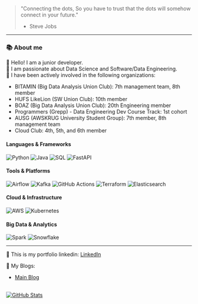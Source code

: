> "Connecting the dots, So you have to trust that the dots will somehow connect in your future." 
> - Steve Jobs
---

### 📚 About me

👋 Hello! I am a junior developer. <br>
🌱 I am passionate about Data Science and Software/Data Engineering. <br>
👀 I have been actively involved in the following organizations: <br>
  - BITAMIN (Big Data Analysis Union Club): 7th management team, 8th member
  - HUFS LikeLion (SW Union Club): 10th member
  - BOAZ (Big Data Analysis Union Club): 20th Engineering member
  - Programmers (Grepp) - Data Engineering Dev Course Track: 1st cohort
  - AUSG (AWSKRUG University Student Group): 7th member, 8th management team
  - Cloud Club: 4th, 5th, and 6th member

#### Languages & Frameworks
![Python](https://img.shields.io/badge/Python-3776AB?style=for-the-badge&logo=python&logoColor=white)
![Java](https://img.shields.io/badge/Java-ED8B00?style=for-the-badge&logo=openjdk&logoColor=white)
![SQL](https://img.shields.io/badge/SQL-%23CC2927.svg?style=for-the-badge&logo=microsoft-sql-server&logoColor=white)
![FastAPI](https://img.shields.io/badge/FastAPI-005571?style=for-the-badge&logo=fastapi)

#### Tools & Platforms
![Airflow](https://img.shields.io/badge/Airflow-017CEE?style=for-the-badge&logo=apache-airflow&logoColor=white)
![Kafka](https://img.shields.io/badge/Apache%20Kafka-231F20?style=for-the-badge&logo=apache-kafka&logoColor=white)
![GitHub Actions](https://img.shields.io/badge/GitHub%20Actions-2088FF?style=for-the-badge&logo=github-actions&logoColor=white)
![Terraform](https://img.shields.io/badge/Terraform-623CE4?style=for-the-badge&logo=terraform&logoColor=white)
![Elasticsearch](https://img.shields.io/badge/Elasticsearch-005571?style=for-the-badge&logo=elasticsearch&logoColor=white)

#### Cloud & Infrastructure
![AWS](https://img.shields.io/badge/AWS-%23FF9900.svg?style=for-the-badge&logo=amazon-aws&logoColor=white)
![Kubernetes](https://img.shields.io/badge/Kubernetes-326CE5?style=for-the-badge&logo=kubernetes&logoColor=white)

#### Big Data & Analytics
![Spark](https://img.shields.io/badge/Apache%20Spark-E25A1C?style=for-the-badge&logo=apache-spark&logoColor=white)
![Snowflake](https://img.shields.io/badge/Snowflake-29B5E8?style=for-the-badge&logo=snowflake&logoColor=white)

---

👀 This is my portfolio linkedin: [LinkedIn](https://www.linkedin.com/in/yuki-hajun/)  <br>

👀 My Blogs: <br>
  - [Main Blog](https://yuki-dev-blog.notion.site/)

<br>

<a href="https://github.com/HaJunYoo">
  <img align="center" src="https://github-readme-stats-sigma-five.vercel.app/api?username=HaJunYoo&show_icons=true&theme=radical" alt="GitHub Stats">
</a>
